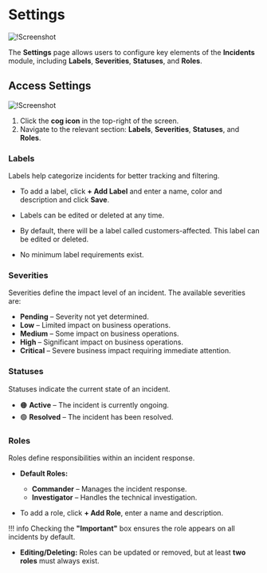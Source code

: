 # Settings

![!Screenshot](/Data-insights/Features/Incidents/images/setting-main.png)


The **Settings** page allows users to configure key elements of the **Incidents** module, including **Labels**, **Severities**, **Statuses**, and **Roles**. 

## Access Settings

![!Screenshot](/Data-insights/Features/Incidents/images/settings-cog.png)


1. Click the **cog icon** in the top-right of the screen.  
2. Navigate to the relevant section: **Labels**, **Severities**, **Statuses**, and **Roles**. 




### Labels  

Labels help categorize incidents for better tracking and filtering. 

- To add a label, click **+ Add Label** and enter a name, color and description and click **Save**.  

- Labels can be edited or deleted at any time. 

- By default, there will be a label called customers-affected. This label can be edited or deleted. 

- No minimum label requirements exist.  

### Severities

Severities define the impact level of an incident. The available severities are:  

-  **Pending** – Severity not yet determined.  
- **Low** – Limited impact on business operations.  
-  **Medium** – Some impact on business operations.  
-  **High** – Significant impact on business operations.  
-  **Critical** – Severe business impact requiring immediate attention.  


### Statuses

Statuses indicate the current state of an incident.  

- 🟠 **Active** – The incident is currently ongoing.  
- 🟢 **Resolved** – The incident has been resolved.  
 

### Roles

Roles define responsibilities within an incident response.  

- **Default Roles:**  
    - **Commander** – Manages the incident response.  
    - **Investigator** – Handles the technical investigation.  

- To add a role, click **+ Add Role**, enter a name and description.  

!!! info
    Checking the **"Important"** box ensures the role appears on all incidents by default.


- **Editing/Deleting:** Roles can be updated or removed, but at least **two roles** must always exist.  
